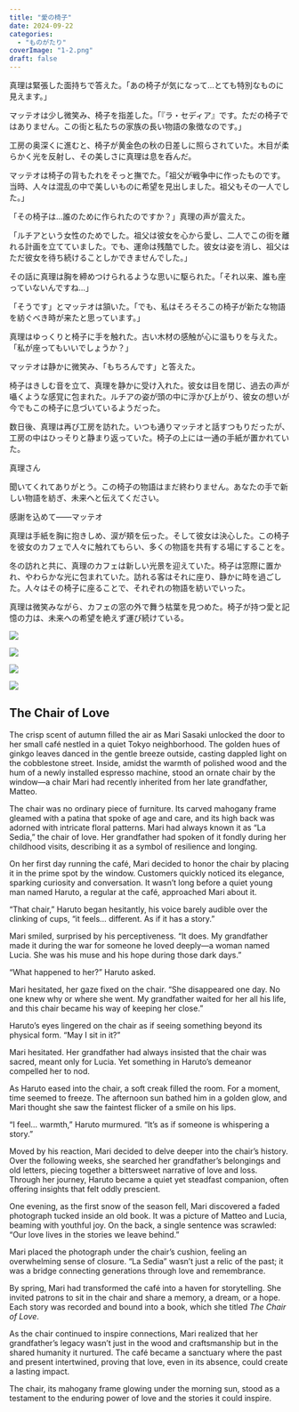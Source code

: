 ```yaml
---
title: "愛の椅子"
date: 2024-09-22
categories: 
  - "ものがたり"
coverImage: "1-2.png"
draft: false
---
```


真理は緊張した面持ちで答えた。「あの椅子が気になって…とても特別なものに見えます。」

マッテオは少し微笑み、椅子を指差した。「『ラ・セディア』です。ただの椅子ではありません。この街と私たちの家族の長い物語の象徴なのです。」

工房の奥深くに進むと、椅子が黄金色の秋の日差しに照らされていた。木目が柔らかく光を反射し、その美しさに真理は息を呑んだ。

マッテオは椅子の背もたれをそっと撫でた。「祖父が戦争中に作ったものです。当時、人々は混乱の中で美しいものに希望を見出しました。祖父もその一人でした。」

「その椅子は…誰のために作られたのですか？」真理の声が震えた。

「ルチアという女性のためでした。祖父は彼女を心から愛し、二人でこの街を離れる計画を立てていました。でも、運命は残酷でした。彼女は姿を消し、祖父はただ彼女を待ち続けることしかできませんでした。」

その話に真理は胸を締めつけられるような思いに駆られた。「それ以来、誰も座っていないんですね…」

「そうです」とマッテオは頷いた。「でも、私はそろそろこの椅子が新たな物語を紡ぐべき時が来たと思っています。」

真理はゆっくりと椅子に手を触れた。古い木材の感触が心に温もりを与えた。「私が座ってもいいでしょうか？」

マッテオは静かに微笑み、「もちろんです」と答えた。

椅子はきしむ音を立て、真理を静かに受け入れた。彼女は目を閉じ、過去の声が囁くような感覚に包まれた。ルチアの姿が頭の中に浮かび上がり、彼女の想いが今でもこの椅子に息づいているようだった。

数日後、真理は再び工房を訪れた。いつも通りマッテオと話すつもりだったが、工房の中はひっそりと静まり返っていた。椅子の上には一通の手紙が置かれていた。

真理さん

聞いてくれてありがとう。この椅子の物語はまだ終わりません。あなたの手で新しい物語を紡ぎ、未来へと伝えてください。

感謝を込めて――マッテオ

真理は手紙を胸に抱きしめ、涙が頬を伝った。そして彼女は決心した。この椅子を彼女のカフェで人々に触れてもらい、多くの物語を共有する場にすることを。

冬の訪れと共に、真理のカフェは新しい光景を迎えていた。椅子は窓際に置かれ、やわらかな光に包まれていた。訪れる客はそれに座り、静かに時を過ごした。人々はその椅子に座ることで、それぞれの物語を紡いでいった。

真理は微笑みながら、カフェの窓の外で舞う枯葉を見つめた。椅子が持つ愛と記憶の力は、未来への希望を絶えず運び続けている。

![](images/1-2.png)

![](images/2-2.png)

![](images/3-2.png)

![](images/4-2.png)

## **The Chair of Love**

The crisp scent of autumn filled the air as Mari Sasaki unlocked the door to her small café nestled in a quiet Tokyo neighborhood. The golden hues of ginkgo leaves danced in the gentle breeze outside, casting dappled light on the cobblestone street. Inside, amidst the warmth of polished wood and the hum of a newly installed espresso machine, stood an ornate chair by the window—a chair Mari had recently inherited from her late grandfather, Matteo.

The chair was no ordinary piece of furniture. Its carved mahogany frame gleamed with a patina that spoke of age and care, and its high back was adorned with intricate floral patterns. Mari had always known it as “La Sedia,” the chair of love. Her grandfather had spoken of it fondly during her childhood visits, describing it as a symbol of resilience and longing.

On her first day running the café, Mari decided to honor the chair by placing it in the prime spot by the window. Customers quickly noticed its elegance, sparking curiosity and conversation. It wasn’t long before a quiet young man named Haruto, a regular at the café, approached Mari about it.

“That chair,” Haruto began hesitantly, his voice barely audible over the clinking of cups, “it feels… different. As if it has a story.”

Mari smiled, surprised by his perceptiveness. “It does. My grandfather made it during the war for someone he loved deeply—a woman named Lucia. She was his muse and his hope during those dark days.”

“What happened to her?” Haruto asked.

Mari hesitated, her gaze fixed on the chair. “She disappeared one day. No one knew why or where she went. My grandfather waited for her all his life, and this chair became his way of keeping her close.”

Haruto’s eyes lingered on the chair as if seeing something beyond its physical form. “May I sit in it?”

Mari hesitated. Her grandfather had always insisted that the chair was sacred, meant only for Lucia. Yet something in Haruto’s demeanor compelled her to nod.

As Haruto eased into the chair, a soft creak filled the room. For a moment, time seemed to freeze. The afternoon sun bathed him in a golden glow, and Mari thought she saw the faintest flicker of a smile on his lips.

“I feel… warmth,” Haruto murmured. “It’s as if someone is whispering a story.”

Moved by his reaction, Mari decided to delve deeper into the chair’s history. Over the following weeks, she searched her grandfather’s belongings and old letters, piecing together a bittersweet narrative of love and loss. Through her journey, Haruto became a quiet yet steadfast companion, often offering insights that felt oddly prescient.

One evening, as the first snow of the season fell, Mari discovered a faded photograph tucked inside an old book. It was a picture of Matteo and Lucia, beaming with youthful joy. On the back, a single sentence was scrawled: “Our love lives in the stories we leave behind.”

Mari placed the photograph under the chair’s cushion, feeling an overwhelming sense of closure. “La Sedia” wasn’t just a relic of the past; it was a bridge connecting generations through love and remembrance.

By spring, Mari had transformed the café into a haven for storytelling. She invited patrons to sit in the chair and share a memory, a dream, or a hope. Each story was recorded and bound into a book, which she titled _The Chair of Love_.

As the chair continued to inspire connections, Mari realized that her grandfather’s legacy wasn’t just in the wood and craftsmanship but in the shared humanity it nurtured. The café became a sanctuary where the past and present intertwined, proving that love, even in its absence, could create a lasting impact.

The chair, its mahogany frame glowing under the morning sun, stood as a testament to the enduring power of love and the stories it could inspire.

